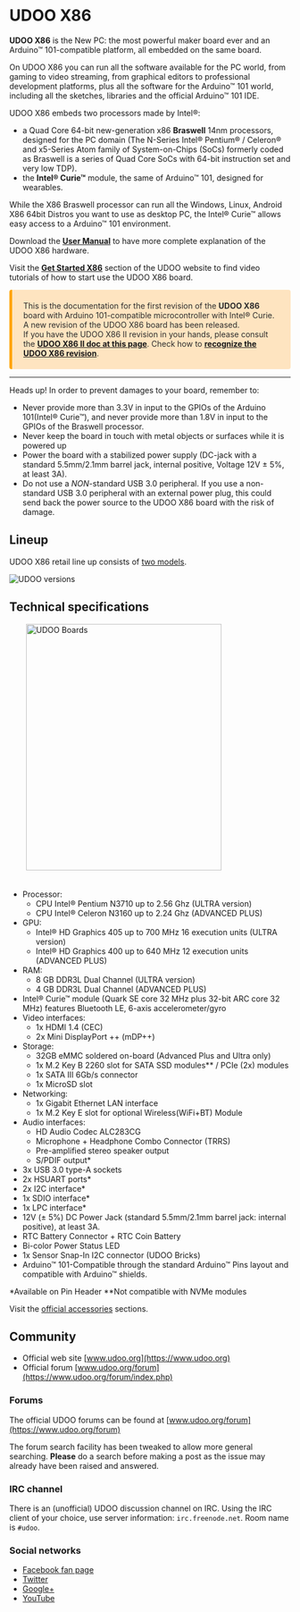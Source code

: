 # UDOO X86
**UDOO X86** is the New PC: the most powerful maker board ever and an Arduino&trade; 101-compatible platform, all embedded on the same board.

On UDOO X86 you can run all the software available for the PC world, from gaming to video streaming, from graphical editors to professional development platforms, plus all the software for the Arduino&trade; 101 world, including all the sketches, libraries and the official Arduino&trade; 101 IDE.

UDOO X86 embeds two processors made by Intel&reg;:
* a Quad Core 64-bit new-generation x86 **Braswell** 14nm processors, designed for the PC domain (The N-Series Intel® Pentium® / Celeron® and x5-Series Atom family of System-on-Chips (SoCs) formerly coded as Braswell is a series of Quad Core SoCs with 64-bit instruction set and very low TDP).
* the **Intel&reg; Curie&trade;** module, the same of Arduino&trade; 101, designed for wearables.

While the X86 Braswell processor can run all the Windows, Linux, Android X86 64bit Distros you want to use as desktop PC, the Intel&reg; Curie&trade; allows easy access to a Arduino&trade; 101 environment.

Download the [**User Manual**](https://udoo.org/download/files/UDOO_X86/Doc/UDOO_X86_MANUAL.pdf) to have more complete explanation of the UDOO X86 hardware.  

Visit the [**Get Started X86**](https://www.udoo.org/get-started-x86/) section of the UDOO website to find video tutorials of how to start use the UDOO X86 board.

<p style="background-color: rgba(255, 170, 50, 0.3);padding: 20px;border-left: 5px solid orange; border-radius: 4px; color:rgb(45, 45, 45);">
This is the documentation for the first revision of the <b>UDOO X86</b> board with Arduino 101-compatible microcontroller with Intel&reg; Curie. A new revision of the UDOO X86 board has been released.<br>
If you have the UDOO X86 II revision in your hands, please consult the <a href="https://www.udoo.org/docs-x86II"><b>UDOO X86 II doc at this page</b></a>. Check how to <a href="../Hardware_Reference/Recognize_the_UDOO_X86_revision.html"><b>recognize the UDOO X86 revision</b></a>.  
</p>

<hr/>

<span class="label label-warning">Heads up!</span> In order to prevent damages to your board, remember to:

* Never provide more than 3.3V in input to the GPIOs of the Arduino 101(Intel&reg; Curie&trade;), and never provide more than 1.8V in input to the GPIOs of the Braswell processor.
* Never keep the board in touch with metal objects or surfaces while it is powered up
* Power the board with a stabilized power supply (DC-jack with a standard 5.5mm/2.1mm barrel jack, internal positive, Voltage 12V ± 5%, at least 3A).
* Do not use a *NON*-standard USB 3.0 peripheral. If you use a non-standard USB 3.0 peripheral with an external power plug, this could send back the power source to the UDOO X86 board with the risk of damage.


## Lineup
UDOO X86 retail line up consists of [two models](!Hardware_Reference/Board_versions).

<img src="../img/x86_lineup.png" alt="UDOO versions" class="img-responsive" >


## Technical specifications

<img src="../img/x86_ultra_top_rotate.png" alt="UDOO Boards" class="img-responsive pull-right" height="441px" width="350px"  style="margin-bottom:20px; margin-left:30px;">

* Processor:
  * CPU Intel&reg; Pentium N3710 up to 2.56 Ghz (ULTRA version)
  * CPU Intel&reg; Celeron N3160 up to 2.24 Ghz (ADVANCED PLUS)
* GPU:
  * Intel&reg; HD Graphics 405 up to 700 MHz 16 execution units (ULTRA version)
  * Intel&reg; HD Graphics 400 up to 640 MHz 12 execution units (ADVANCED PLUS)
* RAM:
  * 8 GB DDR3L Dual Channel (ULTRA version)
  * 4 GB DDR3L Dual Channel (ADVANCED PLUS)
* Intel&reg; Curie&trade; module (Quark SE core 32 MHz plus 32-bit ARC core 32 MHz) features Bluetooth LE, 6-axis accelerometer/gyro
* Video interfaces:
  * 1x HDMI 1.4 (CEC)
  * 2x Mini DisplayPort ++ (mDP++)
* Storage:
  * 32GB eMMC soldered on-board (Advanced Plus and Ultra only)
  * 1x M.2 Key B 2260 slot for SATA SSD modules** / PCIe (2x) modules
  * 1x SATA III 6Gb/s connector
  * 1x MicroSD slot
* Networking:
  * 1x Gigabit Ethernet LAN interface
  * 1x M.2 Key E slot for optional Wireless(WiFi+BT) Module
* Audio interfaces:
  * HD Audio Codec ALC283CG
  * Microphone + Headphone Combo Connector (TRRS)
  * Pre-amplified stereo speaker output
  * S/PDIF output*
* 3x USB 3.0 type-A sockets
* 2x HSUART ports*
* 2x I2C interface*
* 1x SDIO interface*
* 1x LPC interface*
* 12V (± 5%) DC Power Jack (standard 5.5mm/2.1mm barrel jack: internal positive), at least 3A.
* RTC Battery Connector + RTC Coin Battery
* Bi-color Power Status LED
* 1x Sensor Snap-In I2C connector (UDOO Bricks)
* Arduino&trade; 101-Compatible through the standard Arduino&trade; Pins layout and compatible with Arduino&trade; shields.

&#42;Available on Pin Header
&#42;&#42;Not compatible with NVMe modules

Visit the [official accessories](!Hardware_&_Accessories/Official_Accessories) sections.

## Community
* Official web site [www.udoo.org](https://www.udoo.org)
* Official forum [www.udoo.org/forum](https://www.udoo.org/forum/index.php)

### Forums
The official UDOO forums can be found at [www.udoo.org/forum](https://www.udoo.org/forum)

The forum search facility has been tweaked to allow more general searching.
**Please** do a search before making a post as the issue may already have been raised and answered.

### IRC channel
There is an (unofficial) UDOO discussion channel on IRC. Using the IRC client of your choice, use server information: `irc.freenode.net`. Room name is `#udoo`.


### Social networks
 * [Facebook fan page](http://www.facebook.com/udooboard)
 * [Twitter](http://twitter.com/UDOO_Board)
 * [Google+](https://plus.google.com/u/0/110742692974455430878/posts)
 * [YouTube](http://www.youtube.com/channel/UCXv5UyGn5jArK8xOAmuSeHg)


<!-- Google Code -->
<script type="text/javascript">
var google_conversion_id = 983836026;
var google_custom_params = window.google_tag_params;
var google_remarketing_only = true;
</script>
</noscript>
